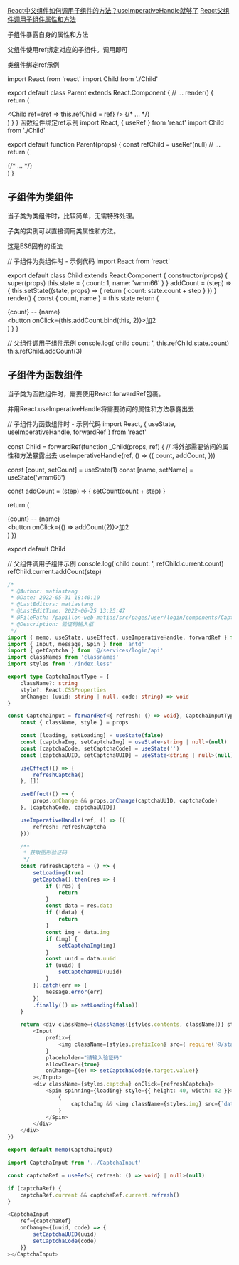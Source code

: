<!--
 * @Author: matiastang
 * @Date: 2022-07-18 13:56:42
 * @LastEditors: matiastang
 * @LastEditTime: 2022-07-18 14:35:22
 * @FilePath: /matias-javaScript/md/React/useImperativeHandle.md
 * @Description: 
-->
[React中父组件如何调用子组件的方法？useImperativeHandle就够了](https://juejin.cn/post/7103749617308663816)
[React父组件调用子组件属性和方法](http://wmm66.com/index/article/detail/id/245.html)

子组件暴露自身的属性和方法

父组件使用ref绑定对应的子组件。调用即可

类组件绑定ref示例

import React from 'react'
import Child from './Child'

export default class Parent extends React.Component {
  // ...
  render() {
    return (
      <div>
        <Child ref={ref => this.refChild = ref} />
        {/* ... */}
      </div>
    )
  }
}
函数组件绑定ref示例
import React, { useRef } from 'react'
import Child from './Child'

export default function Parent(props) {
  const refChild = useRef(null)
  // ...
  return (
    <div>
      <Child ref={refChild} />
      {/* ... */}
    </div>
  )
}

## 子组件为类组件
当子类为类组件时，比较简单，无需特殊处理。

子类的实例可以直接调用类属性和方法。

这是ES6固有的语法

// 子组件为类组件时 - 示例代码
import React from 'react'

export default class Child extends React.Component {
  constructor(props) {
    super(props)
    this.state = {
      count: 1,
      name: 'wmm66'
    }
  }
  addCount = (step) => {
    this.setState((state, props) => {
      return { count: state.count + step }
    })
  }
  render() {
    const { count, name } = this.state
    return (
      <div>
        <div>{count} -- {name}</div>
        <button onClick={this.addCount.bind(this, 2)}>加2</button>
      </div>
    )
  }
}

// 父组件调用子组件示例
console.log('child count: ', this.refChild.state.count)
this.refChild.addCount(3)

## 子组件为函数组件
当子类为函数组件时，需要使用React.forwardRef包裹。

并用React.useImperativeHandle将需要访问的属性和方法暴露出去

// 子组件为函数组件时 - 示例代码
import React, { useState, useImperativeHandle, forwardRef } from 'react'

const Child = forwardRef(function _Child(props, ref) {
  // 将外部需要访问的属性和方法暴露出去
  useImperativeHandle(ref, () => ({
    count,
    addCount,
  }))

  const [count, setCount] = useState(1)
  const [name, setName] = useState('wmm66')

  const addCount = (step) => {
    setCount(count + step)
  }

  return (
    <div>
      <div>{count} -- {name}</div>
      <button onClick={() => addCount(2)}>加2</button>
    </div>
  )
})

export default Child

// 父组件调用子组件示例
console.log('child count: ', refChild.current.count)
refChild.current.addCount(step)

```ts
/*
 * @Author: matiastang
 * @Date: 2022-05-31 18:40:10
 * @LastEditors: matiastang
 * @LastEditTime: 2022-06-25 13:25:47
 * @FilePath: /papillon-web-matias/src/pages/user/login/components/CaptchaInput/index.tsx
 * @Description: 验证码输入框
 */
import { memo, useState, useEffect, useImperativeHandle, forwardRef } from 'react'
import { Input, message, Spin } from 'antd'
import { getCaptcha } from '@/services/login/api'
import classNames from 'classnames'
import styles from './index.less'

export type CaptchaInputType = {
    className?: string
    style?: React.CSSProperties
    onChange: (uuid: string | null, code: string) => void
}

const CaptchaInput = forwardRef<{ refresh: () => void}, CaptchaInputType>((props, ref) => {
    const { className, style } = props

    const [loading, setLoading] = useState(false)
    const [captchaImg, setCaptchaImg] = useState<string | null>(null)
    const [captchaCode, setCaptchaCode] = useState('')
    const [captchaUUID, setCaptchaUUID] = useState<string | null>(null)

    useEffect(() => {
        refreshCaptcha()
    }, [])

    useEffect(() => {
        props.onChange && props.onChange(captchaUUID, captchaCode)
    }, [captchaCode, captchaUUID])

    useImperativeHandle(ref, () => ({
        refresh: refreshCaptcha
    }))

    /**
     * 获取图形验证码
     */
    const refreshCaptcha = () => {
        setLoading(true)
        getCaptcha().then(res => {
            if (!res) {
                return
            }
            const data = res.data
            if (!data) {
                return
            }
            const img = data.img
            if (img) {
                setCaptchaImg(img)
            }
            const uuid = data.uuid
            if (uuid) {
                setCaptchaUUID(uuid)
            }
        }).catch(err => {
            message.error(err)
        })
        .finally(() => setLoading(false))
    }

    return <div className={classNames([styles.contents, className])} style={style}>
        <Input
            prefix={
                <img className={styles.prefixIcon} src={ require('@/static/img/verify-icon.svg') }></img>
            }
            placeholder="请输入验证码"
            allowClear={true}
            onChange={(e) => setCaptchaCode(e.target.value)}
        ></Input>
        <div className={styles.captcha} onClick={refreshCaptcha}>
            <Spin spinning={loading} style={{ height: 40, width: 82 }}>
                {
                    captchaImg && <img className={styles.img} src={`data:image/png;base64,${captchaImg}`} />
                }
            </Spin>
        </div>
    </div>
})

export default memo(CaptchaInput)
```
```ts
import CaptchaInput from '../CaptchaInput'

const captchaRef = useRef<{ refresh: () => void} | null>(null)

if (captchaRef) {
    captchaRef.current && captchaRef.current.refresh()
}

<CaptchaInput
    ref={captchaRef}
    onChange={(uuid, code) => {
        setCaptchaUUID(uuid)
        setCaptchaCode(code)
    }}
></CaptchaInput>
```